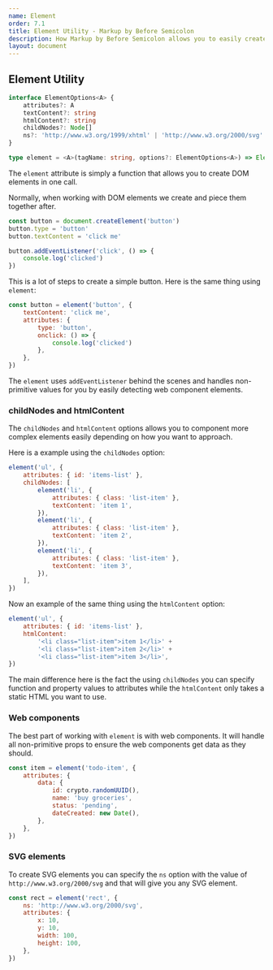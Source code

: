 ```yaml
---
name: Element
order: 7.1
title: Element Utility - Markup by Before Semicolon
description: How Markup by Before Semicolon allows you to easily create DOM elements
layout: document
---
```


## Element Utility

```typescript
interface ElementOptions<A> {
    attributes?: A
    textContent?: string
    htmlContent?: string
    childNodes?: Node[]
    ns?: 'http://www.w3.org/1999/xhtml' | 'http://www.w3.org/2000/svg'
}

type element = <A>(tagName: string, options?: ElementOptions<A>) => Element
```

The `element` attribute is simply a function that allows you to create DOM elements in one call.

Normally, when working with DOM elements we create and piece them together after.

```javascript
const button = document.createElement('button')
button.type = 'button'
button.textContent = 'click me'

button.addEventListener('click', () => {
    console.log('clicked')
})
```

This is a lot of steps to create a simple button. Here is the same thing using `element`:

```javascript
const button = element('button', {
    textContent: 'click me',
    attributes: {
        type: 'button',
        onclick: () => {
            console.log('clicked')
        },
    },
})
```

The `element` uses `addEventListener` behind the scenes and handles non-primitive values for you by easily detecting web component elements.

### childNodes and htmlContent

The `childNodes` and `htmlContent` options allows you to component more complex elements easily depending on how you want to approach.

Here is a example using the `childNodes` option:

```javascript
element('ul', {
    attributes: { id: 'items-list' },
    childNodes: [
        element('li', {
            attributes: { class: 'list-item' },
            textContent: 'item 1',
        }),
        element('li', {
            attributes: { class: 'list-item' },
            textContent: 'item 2',
        }),
        element('li', {
            attributes: { class: 'list-item' },
            textContent: 'item 3',
        }),
    ],
})
```

Now an example of the same thing using the `htmlContent` option:

```javascript
element('ul', {
    attributes: { id: 'items-list' },
    htmlContent:
        '<li class="list-item">item 1</li>' +
        '<li class="list-item">item 2</li>' +
        '<li class="list-item">item 3</li>',
})
```

The main difference here is the fact the using `childNodes` you can specify function and property values to attributes while the `htmlContent` only takes a static HTML you want to use.

### Web components

The best part of working with `element` is with web components. It will handle all non-primitive props to ensure the web components get data as they should.

```javascript
const item = element('todo-item', {
    attributes: {
        data: {
            id: crypto.randomUUID(),
            name: 'buy groceries',
            status: 'pending',
            dateCreated: new Date(),
        },
    },
})
```

### SVG elements

To create SVG elements you can specify the `ns` option with the value of `http://www.w3.org/2000/svg` and that will give you any SVG element.

```javascript
const rect = element('rect', {
    ns: 'http://www.w3.org/2000/svg',
    attributes: {
        x: 10,
        y: 10,
        width: 100,
        height: 100,
    },
})
```
